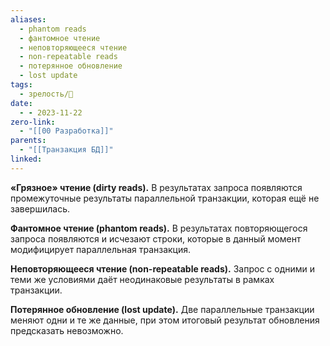 ```yaml
---
aliases:
  - phantom reads
  - фантомное чтение
  - неповторяющееся чтение
  - non-repeatable reads
  - потерянное обновление
  - lost update
tags:
  - зрелость/🌱
date:
  - - 2023-11-22
zero-link:
  - "[[00 Разработка]]"
parents:
  - "[[Транзакция БД]]"
linked:
---
```

**«Грязное» чтение (dirty reads).** В результатах запроса появляются промежуточные результаты параллельной транзакции, которая ещё не завершилась.

**Фантомное чтение (phantom reads).** В результатах повторяющегося запроса появляются и исчезают строки, которые в данный момент модифицирует параллельная транзакция.

**Неповторяющееся чтение (non-repeatable reads).** Запрос с одними и теми же условиями даёт неодинаковые результаты в рамках транзакции.

**Потерянное обновление (lost update).** Две параллельные транзакции меняют одни и те же данные, при этом итоговый результат обновления предсказать невозможно.